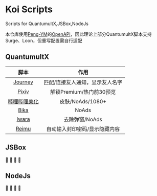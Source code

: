 # Koi Scripts
Scripts for QuantumultX,JSBox,NodeJs

本仓库使用[Peng-YM](https://github.com/Peng-YM)的[OpenAPI](https://github.com/Peng-YM/QuanX/tree/master/Tools/OpenAPI)，因此理论上部分QuantumultX脚本支持Surge、Loon，但重写配置需自行适配
## QuantumultX

|                             脚本                             |              作用               |
| :----------------------------------------------------------: | :-----------------------------: |
| [Journey](https://github.com/qianli-Koi/Scripts/tree/master/QuantumultX/Journey) | 匹配/连接友人通知，显示友人名字 |
| [Pixiv](https://github.com/qianli-Koi/Scripts/tree/master/QuantumultX/Pixiv) | 解锁Premium/热门前30预览 |
| [哔哩哔哩美化](https://github.com/qianli-Koi/Scripts/tree/master/QuantumultX/biliBeautify) | 皮肤/NoAds/1080+ |
| [Bika](https://github.com/qianli-Koi/Scripts/tree/master/QuantumultX/Bika.snippet) | NoAds |
| [Iwara](https://github.com/qianli-Koi/Scripts/tree/master/QuantumultX/iwara.snippet) | 去除弹窗/NoAds |
| [Reimu](https://github.com/qianli-Koi/Scripts/tree/master/QuantumultX/reimu.snippet) | 自动输入封印密码/显示隐藏内容 |

## JSBox
🚧 🚧 🚧 🚧

## NodeJs
🚧 🚧 🚧 🚧
